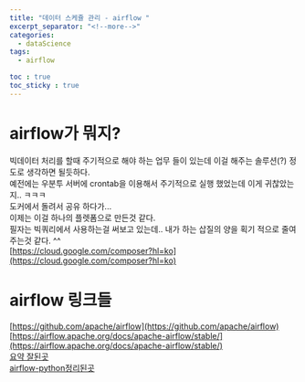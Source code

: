 ```yaml
---
title: "데이터 스케쥴 관리 - airflow "
excerpt_separator: "<!--more-->"
categories:
  - dataScience
tags:
  - airflow

toc : true
toc_sticky : true
---
```

# airflow가 뭐지?   
빅데이터 처리를 할때 주기적으로 해야 하는 업무 들이 있는데 이걸 해주는 솔루션(?) 정도로 생각하면 될듯하다.   
예전에는 우분투 서버에 crontab을 이용해서 주기적으로 실행 했었는데 이게 귀찮았는지.. ㅋㅋㅋ   
도커에서 돌려서 공유 하다가...   
이제는 이걸 하나의 플렛폼으로 만든것 같다.   
필자는 빅쿼리에서 사용하는걸 써보고 있는데.. 내가 하는 삽질의 양을 획기 적으로 줄여 주는것 같다. ^^   
[https://cloud.google.com/composer?hl=ko](https://cloud.google.com/composer?hl=ko)   

# airflow 링크들
[https://github.com/apache/airflow](https://github.com/apache/airflow)   
[https://airflow.apache.org/docs/apache-airflow/stable/](https://airflow.apache.org/docs/apache-airflow/stable/)  
[요약 잘된곳](https://velog.io/@judy_choi/%EB%82%B4%EC%9D%BC-%EC%B6%9C%EA%B7%BC%EC%9D%B8%EB%8D%B0-%EC%96%B4%EB%96%A1%ED%95%98%EC%A7%80-python-%EC%BD%94%EB%93%9C%EC%97%90-Airflow-%EC%A0%81%EC%9A%A9%ED%95%98%EA%B8%B0)    
[airflow-python정리된곳](https://velog.io/@clueless_coder/Airflow-%EC%97%84%EC%B2%AD-%EC%9E%90%EC%84%B8%ED%95%9C-%ED%8A%9C%ED%86%A0%EB%A6%AC%EC%96%BC-%EC%99%95%EC%B4%88%EC%8B%AC%EC%9E%90%EC%9A%A9)    
